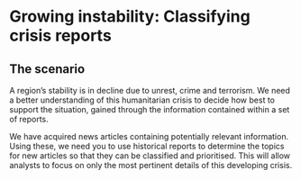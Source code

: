 # Growing instability: Classifying crisis reports

## The scenario

A region’s stability is in decline due to unrest, crime and terrorism. We need a better understanding of this humanitarian crisis to decide how best to support the situation, gained through the information contained within a set of reports.

We have acquired news articles containing potentially relevant information. Using these, we need you to use historical reports to determine the topics for new articles so that they can be classified and prioritised. This will allow analysts to focus on only the most pertinent details of this developing crisis.
